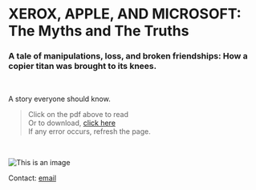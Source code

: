 # XEROX, APPLE, AND MICROSOFT: The Myths and The Truths


### A tale of manipulations, loss, and broken friendships: How a copier titan was brought to its knees.


<br>

A story everyone should know. 


> Click on the pdf above to read <br>
> Or to download, [click here](https://github.com/imSuvankar/my_articles/raw/main/XEROX%2C%20APPLE%20AND%20MICROSOFT/XEROX%20APPLE%20AND%20MICROSOFT_The%20The%20Myths%20and%20The%20Truths.pdf) <br>
> If any error occurs, refresh the page.
<br>


![This is an image](https://i.ibb.co/c6WXwK0/Screenshot-183.png)


Contact: [email](mailto:suvankar_das@outlook.com)
